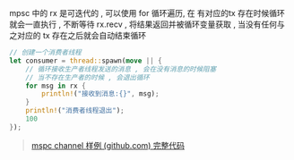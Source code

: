 
mpsc 中的 rx 是可迭代的 , 可以使用 for 循环遍历, 在 有对应的tx 存在时候循环就会一直执行 , 不断等待 rx.recv , 将结果返回并被循环变量获取 , 当没有任何与之对应的 tx 存在之后就会自动结束循环

```rust
// 创建一个消费者线程
let consumer = thread::spawn(move || {
	// 循环接收生产者线程发送的消息 , 会在没有消息的时候阻塞
	// 当不存在生产者的时候 , 会退出循环
	for msg in rx {
		println!("接收到消息:{}", msg);
	}
	println!("消费者线程退出");
	100
});
```

> [mspc channel 样例 (github.com) 完整代码](https://github.com/WITstudio86/rust_thread/blob/main/examples/thread1.rs)


